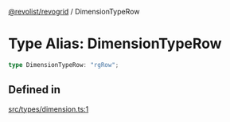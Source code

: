 [@revolist/revogrid](README.md) / DimensionTypeRow

# Type Alias: DimensionTypeRow

```ts
type DimensionTypeRow: "rgRow";
```

## Defined in

[src/types/dimension.ts:1](https://github.com/revolist/revogrid/blob/47823c55f21dbab2ee19530dcd4c960a36eea0e4/src/types/dimension.ts#L1)
